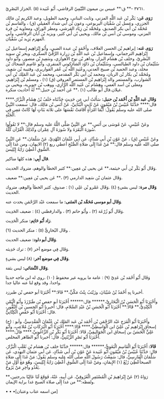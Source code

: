 ٣٧٦١ -** ق:** عبيس بن ميمون التَّيْمِيّ الرقاشي، أَبُو عُبَيدة (٥) .الخزاز البَصْرِيّ.

**رَوَى عَن:** بَكْر بْن عَبد اللَّهِ المزني، وثابت البناني، وحميد الطويل، وعبد الكريم بْن مَالِك الجزري، وعسل بْن سُفْيَان اليربوعي، وعون بْن أَبي شداد العقيلي (ق) ، والقاسم بْن مُحَمَّد بْن أَبي بكر الصديق، ومُحَمَّد بْن زِيَاد القرشي، ومطر الوراق، ومعاوية بْن قرة المزني، وموسى بْن أنس بْن مالك، ويحيى بْن أَبي كثير، ويزيد بْن أبان الرقاشي، وأبي المهزم يَزِيد بْن سُفْيَان.

**رَوَى عَنه:** إبراهيم بْن الحسن العلاف، وأَحْمَد بْن عبدة الضبي، وأَبُو إِبْرَاهِيم إِسماعيل بْن إِبْرَاهِيم الترجماني، وإِسماعيل بْن عَبد اللَّهِ بْن زرارة الرَّقِّيّ السكري، وبحر بْن سويد البَصْرِيّ، وخلف بْن هشام البزار، وداهر بْن نوح الأهوازي، وسَعِيد بْن منصور، وأَبُو داود سُلَيْمان بْن داود الطيالسي، وسُلَيْمان بْن دَاوُد الشاذكوني المنقري، وأَبُو عَاصِم الضحاك بْن مخلد، وعبد الحميد بْن صبيح العدني، وعُبَيد اللَّه بْن عُمَر القواريري، وقتيبة بْن سَعِيد، ومُحَمَّد بْن بكار بْن الريان، ومحمد بْن أَبي بَكْر المقدمي، ومحمد بْن عَبد المَلِك بْن أَبي الشوارب، والمستمر والد إِبْرَاهِيم بْن المستمر العروقي (ق) (١) ، ومسلم بْن إِبْرَاهِيم، ومعلى بْن أسد العمي، وهِشَام بْن عُبَيد اللَّه الرَّازِي، ووهب بْن جويرية، ويحيى بن غيلان.قال أبو طالب (١) ،** عَن أحمد بْن حنبل:** لَهُ أحاديث منكرة.

**وَقَال عَبد اللَّهِ بْن أَحْمَد بْن حنبل:** سَأَلتُ أبي عن حَدِيثٍ حَدَّثَنَاه خَلَفُ بْنُ هِشَامٍ الْبَزَّارُ،**** قال:**** حَدَّثَنَا عُبَيْسُ بْنُ مَيْمُونٍ عَنْ ثَابِتٍ الْبُنَانِيِّ، عَنْ أَنَس بْن مَالِك، قال: سمعت النَّبِيُّ صلى الله عليه وسلم يَقُولُ: أَيُّمَا امْرَأَةٍ أَقَامَتْ نَفْسَهَا على ثلاثة بَنَاتٍ لَهَا كَانَتْ مَعِي فِي الْجَنَّةِ.

وعَنْ عُبَيْسٍ، عَنْ مُوسَى بن أَنَسٍ،** عن النَّبِيِّ صَلَّى اللَّهُ عليه وسلم قال:** لا تَقُولُوا سُورَةَ الْبَقَرَةَ ولا سُورَةَ آلِ عِمْران وكَذَلِكَ الْقُرْآن كُلّهُ.

وعَنْ عُبَيْسٍ (ق) ، عَنْ عَوْنِ بْنِ أَبي شَدَّادٍ، عَن أَبِي عُثْمَانَ النَّهْدِيِّ، عَنْ سَلْمَانَ،** عَنِ النَّبِيِّ صلى الله عليه وسلم قال:** مَنْ غَدَا إِلَى صَلاةِ الصُّبْحِ أعطي ربع (٢) الايمان، ومن غذا إِلَى السُّوقِ أُعْطِيَ رَايَةُ إِبْلِيسَ.

**قال أَبِي:** هذه كلها مناكير.

وَقَال أَبُو بَكْر بْن أَبي خيثمة،** عَن يحيى بْن مَعِين:** كثير الخطأ والوهم، متروك الحديث.

وَقَال عثمان بْن سَعِيد الدارمي (٣) ،** عَن يحيى بْن مَعِين:** ضعيف.

**وَقَال مرة:** ليس بشيءٍ (٤) .وَقَال عَمْرو بْن عَلِي (١) : صدوق، كثير الخطأ والوهم، متروك الحديث.

**وَقَال أبو موسى مُحَمَّد بْن المثنى:** ما سمعت عَبْد الرَّحْمَنِ يحدث عنه.

وَقَال أَبُو زُرْعَة (٢) ، وأَبُو حاتم (٣) ، والدارقطني (٤) : ضعيف الحَدِيث.

**زاد أَبُو حَاتِم:** منكر الْحَدِيث.

وقَال البُخارِيُّ (٥) : منكر الحديث (٦) .

**وَقَال أبو داود:** ضعيف الحديث.

وَقَال فِي موضع آخر (٧) : ترك حَدِيثه.

**وَقَال فِي موضع آخر:** (٨) ليس بشيءٍ.

**وَقَال النَّسَائي:** ليس بثقة.

وَقَال أَبُو أَحْمَد بْن عَدِيّ (٩) : عامة ما يرويه غير محفوظ (١٠) .روى له ابن ماجه حديثا واحدا، وقد وقع لنا عنه عاليا جدا.

أخبرنا بِهِ أَحْمَدُ بْنُ شَيْبَانَ، وزَيْنَبُ بِنْتُ مَكِّيٍّ،** قَالا:** أَخْبَرَنَا أبو حفص بْن طبرزد.

وأَخْبَرَنَا أَبُو الْحَسَنِ بْنُ الْبُخَارِيِّ،****** قال:****** أَخْبَرَنَا أبو حفص بْن طَبَرْزَذَ وأَبُو الْيُمْنِ الْكِنْدِيُّ،** قَالا:** أَخْبَرَنَا أَبُو الْحَسَنِ بْنُ عَبْدِ السَّلامِ، قال: أخبرنا أَبُو الحسين بْن النَّقُّورِ، قال: أَخْبَرَنَا أَبُو حَفْصٍ الْكِتَّانِيُّ.

(ح) : وأَخْبَرَنَا أَبُو الْفَرَجِ عَبْد الرَّحْمَنِ بْن أَحْمَد بْن عَبد المَلِك بْنِ عُثْمَانَ الْمَقْدِسِيُّ، وأبو إسحاق إِبْرَاهِيم بْن عَلِيّ ابن الْوَاسِطِيُّ،**** قَالا:**** أَخْبَرَنَا أَبُو الْبَرَكَاتِ بْنُ مُلاعِبٍ، وأَبُو عَلِيٍّ الْحَسَنُ بن إسحاق ابن الْجَوَالِيقِيِّ، قَالا: أَخْبَرَنَا أَبُو بَكْرِ بْنِ الزَّاغُونِيِّ،**** قال:**** أَخْبَرَنَا أَبُو نَصْرٍ الزَّيْنَبِيُّ، قال: أخبرنا أَبُو الطاهر المخلص.

**قَالا:** أَخْبَرَنَا أَبُو الْقَاسِمِ الْبَغَوِيُّ،****** قال:****** حَدَّثَنَا خلف بْن هشام بْنِ ثَعْلَبٍ الْبَزَّارُ، قال: حَدَّثَنَا عُبَيْسُ بْنُ مَيْمُونٍ أَبُو عُبَيدة عَنْ عَوْنِ بْنِ أَبي شَدَّادٍ، عَن أبي عثمان النهدي، عَن سَلْمَانَ الْفَارِسِيِّ، قال: سَمِعْتُ رَسُولَ اللَّهِ صلى الله عليه وسلم يَقُولُ: مَنْ غَدَا إِلَى صَلاةِ الصبحأُعْطِيَ رُبْعُ (١) الإِيمَانِ، ومَنْ غَدَا إِلَى السُّوقِ أُعْطِيَ رَايَةُ إِبْلِيسَ، وهُوَ مَعَ أَوَّلِ مَنْ يَغْدُو وآخِرِ مَنْ يَرُوحُ.

رَوَاهُ (٢) عَنْ إِبْرَاهِيمَ بْنِ الْمُسْتَمِرِ الْعُرُوقِيِّ، عَن أَبِيهِ، عَنْهُ، فَوَقَعَ لَنَا عَالِيًا بدرجتين،** ولفظه:** من غدا إِلَى صلاة الصبح غدا براية الإيمان.

• • •[من اسمه عتاب وعتبان]
